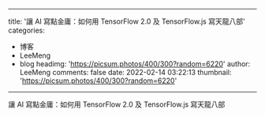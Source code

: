 
---
title: '讓 AI 寫點金庸：如何用 TensorFlow 2.0 及 TensorFlow.js 寫天龍八部'
categories: 
 - 博客
 - LeeMeng
 - blog
headimg: 'https://picsum.photos/400/300?random=6220'
author: LeeMeng
comments: false
date: 2022-02-14 03:22:13
thumbnail: 'https://picsum.photos/400/300?random=6220'
---

<div>   
讓 AI 寫點金庸：如何用 TensorFlow 2.0 及 TensorFlow.js 寫天龍八部  
</div>
            
